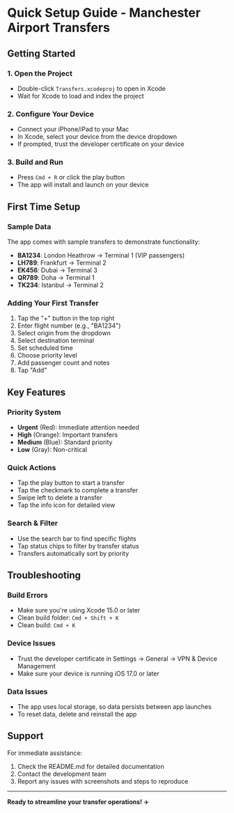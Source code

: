 # Quick Setup Guide - Manchester Airport Transfers

## Getting Started

### 1. Open the Project
- Double-click `Transfers.xcodeproj` to open in Xcode
- Wait for Xcode to load and index the project

### 2. Configure Your Device
- Connect your iPhone/iPad to your Mac
- In Xcode, select your device from the device dropdown
- If prompted, trust the developer certificate on your device

### 3. Build and Run
- Press `Cmd + R` or click the play button
- The app will install and launch on your device

## First Time Setup

### Sample Data
The app comes with sample transfers to demonstrate functionality:
- **BA1234**: London Heathrow → Terminal 1 (VIP passengers)
- **LH789**: Frankfurt → Terminal 2
- **EK456**: Dubai → Terminal 3
- **QR789**: Doha → Terminal 1
- **TK234**: Istanbul → Terminal 2

### Adding Your First Transfer
1. Tap the "+" button in the top right
2. Enter flight number (e.g., "BA1234")
3. Select origin from the dropdown
4. Select destination terminal
5. Set scheduled time
6. Choose priority level
7. Add passenger count and notes
8. Tap "Add"

## Key Features

### Priority System
- **Urgent** (Red): Immediate attention needed
- **High** (Orange): Important transfers
- **Medium** (Blue): Standard priority
- **Low** (Gray): Non-critical

### Quick Actions
- Tap the play button to start a transfer
- Tap the checkmark to complete a transfer
- Swipe left to delete a transfer
- Tap the info icon for detailed view

### Search & Filter
- Use the search bar to find specific flights
- Tap status chips to filter by transfer status
- Transfers automatically sort by priority

## Troubleshooting

### Build Errors
- Make sure you're using Xcode 15.0 or later
- Clean build folder: `Cmd + Shift + K`
- Clean build: `Cmd + K`

### Device Issues
- Trust the developer certificate in Settings → General → VPN & Device Management
- Make sure your device is running iOS 17.0 or later

### Data Issues
- The app uses local storage, so data persists between app launches
- To reset data, delete and reinstall the app

## Support

For immediate assistance:
1. Check the README.md for detailed documentation
2. Contact the development team
3. Report any issues with screenshots and steps to reproduce

---

**Ready to streamline your transfer operations!** ✈️ 